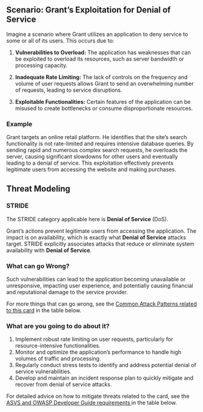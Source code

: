 ## Scenario: Grant’s Exploitation for Denial of Service

Imagine a scenario where Grant utilizes an application to deny service to some or all of its users. This occurs due to:

1. **Vulnerabilities to Overload:** The application has weaknesses that can be exploited to overload its resources, such as server bandwidth or processing capacity.

2. **Inadequate Rate Limiting:** The lack of controls on the frequency and volume of user requests allows Grant to send an overwhelming number of requests, leading to service disruptions.

3. **Exploitable Functionalities:** Certain features of the application can be misused to create bottlenecks or consume disproportionate resources.

### Example

Grant targets an online retail platform. He identifies that the site’s search functionality is not rate-limited and requires intensive database queries. By sending rapid and numerous complex search requests, he overloads the server, causing significant slowdowns for other users and eventually leading to a denial of service. This exploitation effectively prevents legitimate users from accessing the website and making purchases.

## Threat Modeling

### STRIDE

The STRIDE category applicable here is **Denial of Service** (DoS).

Grant’s actions prevent legitimate users from accessing the application.
The impact is on availability, which is exactly what **Denial of Service** attacks target.
STRIDE explicitly associates attacks that reduce or eliminate system availability with **Denial of Service**.

### What can go Wrong?

Such vulnerabilities can lead to the application becoming unavailable or unresponsive, impacting user experience, and potentially causing financial and reputational damage to the service provider.

For more things that can go wrong, see the [Common Attack Patterns related to this card](#mapping 'Common Attack Patterns related to this card [internal]') in the table below.

### What are you going to do about it?

1. Implement robust rate limiting on user requests, particularly for resource-intensive functionalities.
2. Monitor and optimize the application’s performance to handle high volumes of traffic and processing.
3. Regularly conduct stress tests to identify and address potential denial of service vulnerabilities.
4. Develop and maintain an incident response plan to quickly mitigate and recover from denial of service attacks.

For detailed advice on how to mitigate threats related to the card, see the [ASVS and OWASP Developer Guide requirements ](#mapping 'ASVS and OWASP Developer Guide requirements [internal]') in the table below.
